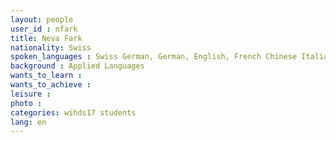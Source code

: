 ```yaml
---
layout: people
user_id : nfark
title: Neva Fark
nationality: Swiss
spoken_languages : Swiss German, German, English, French Chinese Italian
background : Applied Languages
wants_to_learn :
wants_to_achieve :
leisure :
photo :
categories: wihds17 students
lang: en
---
```

